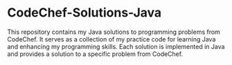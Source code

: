 # CodeChef-Solutions-Java
This repository contains my Java solutions to programming problems from CodeChef.
It serves as a collection of my practice code for learning Java and enhancing my programming skills.
Each solution is implemented in Java and provides a solution to a specific problem from CodeChef.
